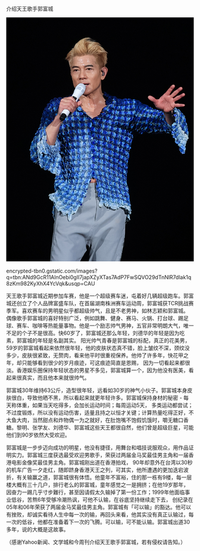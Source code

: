 介绍天王歌手郭富城


![介绍天王歌手郭富城](https://github.com/ywangnccu/ywang/blob/main/images/Fucheng_Guo.jpeg)

encrypted-tbn0.gstatic.com/images?q=tbn:ANd9GcR11AlnOebi0gII7japXZyXTas7AdP7FwSQVO29dTnNlR7dlak1q8zKm982KyXhX4YcVqk&usqp=CAU

天王歌手郭富城近期参加车赛，他是一个超级赛车迷，屯着好几辆超级跑车。郭富城还创立了个人品牌富盛车队，在首届湖南株洲赛车运动周，郭富城获TCR挑战赛季军。喜欢赛车的男明星似乎都超级帅气，且是不老男神，如林志颖和郭富城。
偶像歌手郭富城的喜好特别广泛，例如跳舞、健身、赛马、火锅、打台球、踢足球、赛车、咖啡等热能量事物。他是一个励志帅气男神，五官非常明朗大气，唯一不足的个子不是很高。快60岁了，郭富城还那么年轻，刘德华的年轻是因为吃素，郭富城的年轻是名副其实。
阳光帅气青春是郭富城的标配，真正的花美男，59岁的郭富城看起来依然很年轻，他的皮肤状态真不错，脸上皱纹不深，颈纹没多少，皮肤很紧致，无赘肉，看来他平时很重视保养。他帅了许多年，快花甲之年，却只能够看到很少的岁月痕迹，可这痕迹简直是恩赐，
因为一切看起来都很淡。香港娱乐圈保持年轻状态的男星不多见，郭富城算一个，因为他没有医美，看起来很真实，而且他本来就很帅气。

郭富城30年维持63公斤，造型很年轻，远看如30岁的神气小伙子。郭富城本身皮肤很白，导致他晒不黑，所以看起来就更年轻许多。郭富城保持身材的秘密 - 每天称体重，如果当天吃得多，会加长运动时间；每周运动5天，
多类运动都尝试；不过度锻炼，所以没有运动伤害，适量且持之以恒才关键；计算热量吃得正好，不大鱼大肉，当然甜点和炸物偶一为之就好，在肚饱嘴不饱假饥饿时，嚼无糖口香糖。黎明、张学友、刘德华、郭富城这些天王都很自然，他们曾是超级巨星，可能他们到90岁依然大受欢迎。

郭富城是一步步迈向成功的明星，他没有捷径，用舞台和唱技说服观众，用作品证明实力。郭富城三度获选最受欢迎男歌手，荣获过两届金马奖最佳男主角和一届香港电影金像奖最佳男主角。郭富城刚出道在香港拍戏，
90年却意外在台湾以30秒的机车广告一夕走红，随即跻身香港天王之列，可其实，他所遭遇的更加迭宕波折，有关输赢之道，郭富城很有体悟。他童年不富裕，住的那一栋有9楼，每一层楼大概有三十几户，排行老么的郭富城，童年感觉之一是拥挤；在他19岁那年，
因奋力一踢几乎寸步難行，甚至因请假太久输掉了第一份工作；1999年他面临事业低谷，苦熬6年受够冷潮热讽，可他不认输，在谷底坚持继续走下去，
创纪录在05年和06年荣获了两届金马奖最佳男主角。郭富城有「可以输」的豁达。他可以有挫败，却诚实看待人生中每一次的输，再回头来看，他其实没有真正认输过，每一次的低谷，他都在准备着下一次的飞腾。可以输，可不能认输。郭富城出道30多年，说的大概是这故事。


（感谢Yahoo新闻、文学城和今周刊介绍天王歌手郭富城，若有侵权请告知。）
